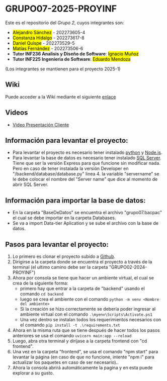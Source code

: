 # GRUPO07-2025-PROYINF

Este es el repositorio del *Grupo 2*, cuyos integrantes son:

* <mark> Alejandro Sánchez</mark> - 202273605-4
* <mark>Constanza Hidalgo</mark> - 202273617-8
* <mark>Daniel Quispe</mark> - 202273529-5
* <mark>Matías Fernández</mark> - 202273506-6
* **Tutor INF236 Analisis y Diseño de Software**: <mark>Ignacio Muñoz</mark>
* **Tutor INF225 Ingenieria de Software**: <mark>Eduardo Mendoza</mark>

(Los integrantes se mantienen para el proyecto 2025-1)

## Wiki
Puede acceder a la Wiki mediante el siguiente [enlace](https://github.com/Mati2F/GRUPO02-2024-PROYINF/wiki)

## Videos
* [Video Presentación Cliente](https://www.youtube.com/watch?v=abJau21SDIk&ab_channel=RicardoSalasLetelier)

## Información para levantar el proyecto:
* Para levantar el proyecto es necesario tener instalado [python](https://www.python.org/downloads/) y [Node.js](https://nodejs.org/en/).
* Para levantar la base de datos es necesario tener instalado [SQL Server](https://www.microsoft.com/es-cl/sql-server/sql-server-downloads). Tiene que ser la versión Express para que funcione sin modificar nada. Pero en caso de tener instalada la versión Developer en "/backend/database/database.py" linea 4. la variable "servername" se le debe colocar el nombre del "Server name" que dice al momento de abrir SQL Server.
  
## Información para importar la base de datos:
* En la carpeta "BaseDeDatos" se encuentra el archivo "grupo07.bacpac" el cual se debe importar en la carpeta Databases.
* Se va a import Data-tier Aplication y se sube el archivo con la base de datos.

## Pasos para levantar el proyecto:
1. Lo primero es clonar el proyecto subido a [Github](https://github.com/Mati2F/GRUPO02-2024-PROYINF).
2. Dirigirse a la carpeta donde se encuentra el proyecto a través de la terminal (el ultimo camino debe ser la carpeta "GRUPO02-2024-PROYINF")
3. Ahora por consola se tiene que hacer un ambiente virtual, el cual se crea de la siguiente forma:
   - primero hay que entrar a la carpeta de "backend" usando el comando `cd backend`
   - luego se crea el ambiente con el comando `python -m venv <Nombre del ambiente>`
   - Si la creación se hizo correctamente se debería poder ingresar al ambiente virtual con el comando `.\myenv\Scripts\Activate.ps1 `
   - Una vez dentro se instalan todos los requerimientos necesarios con el comando `pip install -t .\requirements.txt`
4. Ahora en la misma ruta que se tiene después de hacer todos los pasos anteriores se usa el comando `uvicorn main:app --reload`
5. Luego, abra otra terminal y diríjase a la carpeta frontend con "cd frontend".
6. Una vez en la carpeta "frontend", se usa el comando "npm start" para levantar la página (en caso de que no funcione, intente "npm i" para actualizar los paquetes en caso de ser necesario)..
7. Ahora la consola abrirá automáticamente la pagina y en esta puede explorar a su gusto.
